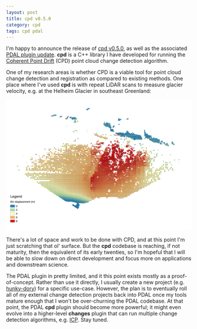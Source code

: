 ```yaml
---
layout: post
title: cpd v0.5.0
category: cpd
tags: cpd pdal
---
```


I'm happy to announce the release of [cpd v0.5.0](https://github.com/gadomski/cpd/releases/tag/v0.5.0), as well as the associated [PDAL plugin update](https://github.com/PDAL/PDAL/pull/1474).
**cpd** is a C++ library I have developed for running the [Coherent Point Drift](https://sites.google.com/site/myronenko/research/cpd) (CPD) point cloud change detection algorithm.

One of my research areas is whether CPD is a viable tool for point cloud change detection and registration as compared to existing methods. 
One place where I've used **cpd** is with repeat LiDAR scans to measure glacier velocity, e.g. at the Helheim Glacier in southeast Greenland:

![Helheim velocity field](/img/helheim-velocity-field.png)

There's a lot of space and work to be done with CPD, and at this point I'm just scratching that ol' surface.
But the **cpd** codebase is reaching, if not maturity, then the equivalent of its early twenties, so I'm hopeful that I will be able to slow down on direct development and focus more on applications and downstream science.

The PDAL plugin in pretty limited, and it this point exists mostly as a proof-of-concept. 
Rather than use it directly, I usually create a new project (e.g. [hunky-dory](https://github.com/gadomski/hunky-dory)) for a specific use-case.
However, the plan is to eventually roll all of my external change detection projects back into PDAL once my tools mature enough that I won't be over-churning the PDAL codebase.
At that point, the PDAL **cpd** plugin should become more powerful; it might even evolve into a higher-level **changes** plugin that can run multiple change detection algorithms, e.g. [ICP](https://en.wikipedia.org/wiki/Iterative_closest_point).
Stay tuned.
